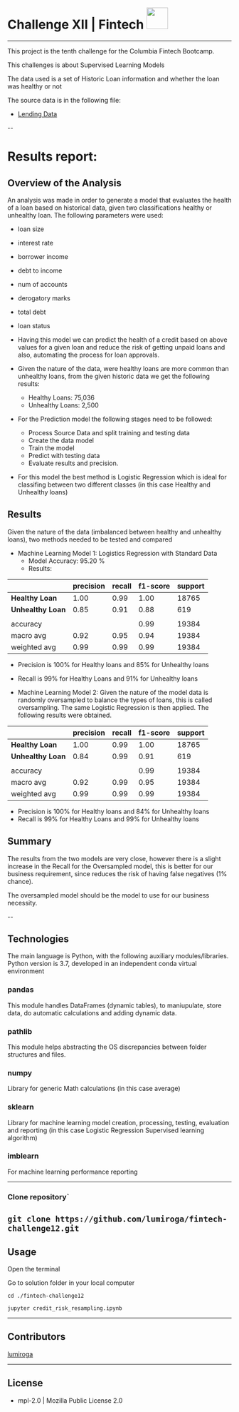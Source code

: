 # Challenge XII | Fintech <img src="https://instructure-uploads-pdx.s3.us-west-2.amazonaws.com/account_150420000000000001/attachments/590996/columbia.png" height="48" width="48">
---
This project is the tenth challenge for the Columbia Fintech Bootcamp.

This challenges is about  Supervised Learning Models

The data used is a set of Historic Loan information and whether the loan was healthy or not


The source data is in the following file: 
* [Lending Data](./Resources/lending_data.csv)

--

# Results report:

## Overview of the Analysis

An analysis was made in order to generate a model that evaluates the health of a loan based on historical data, given two classifications healthy or unhealthy loan. The following parameters were used:

* loan size
* interest rate
* borrower income
* debt to income
* num of accounts
* derogatory marks
* total debt
* loan status

* Having this model we can predict the health of a credit based on above values for a given loan and reduce the risk of getting unpaid loans and also, automating the process for loan approvals.

* Given the nature of the data, were healthy loans are more common than unhealthy loans, from the given historic data we get the following results:
  * Healthy Loans: 75,036
  * Unhealthy Loans: 2,500

* For the Prediction model the following stages need to be followed:
  * Process Source Data and split training and testing data
  * Create the data model
  * Train the model
  * Predict with testing data
  * Evaluate results and precision.

* For this model the best method is Logistic Regression which is ideal for classifing between two different classes (in this case Healthy and Unhealthy loans)


## Results

Given the nature of the data (imbalanced between healthy and unhealthy loans), two methods needed to be tested and compared

* Machine Learning Model 1: Logistics Regression with Standard Data
  * Model Accuracy: 95.20 % 
  * Results: 
<table class="tg">
<thead>
  <tr>
    <th class="tg-0pky"></th>
    <th class="tg-0pky"><span style="font-weight:bold"><b>precision</b></span></th>
    <th class="tg-0pky"><span style="font-weight:bold"><b>recall</b></span></th>
    <th class="tg-0pky"><span style="font-weight:bold"><b>f1-score</b></span></th>
    <th class="tg-0pky"><span style="font-weight:bold"><b>support</b></span></th>
  </tr>
</thead>
<tbody>
  <tr>
    <td class="tg-0pky"><span style="font-weight:bold"><b>Healthy Loan</b></span></td>
    <td class="tg-0pky">1.00</td>
    <td class="tg-0pky">0.99</td>
    <td class="tg-0pky">1.00</td>
    <td class="tg-0pky">18765</td>
  </tr>
  <tr>
    <td class="tg-0pky"><span style="font-weight:bold"><b>Unhealthy Loan</b></span></td>
    <td class="tg-0pky">0.85</td>
    <td class="tg-0pky">0.91</td>
    <td class="tg-0pky">0.88</td>
    <td class="tg-0pky">619</td>
  </tr>
  <tr>
    <td class="tg-0pky"></td>
    <td class="tg-0pky"></td>
    <td class="tg-0pky"></td>
    <td class="tg-0pky"></td>
    <td class="tg-0pky"></td>
  </tr>
  <tr>
    <td class="tg-0pky">accuracy</td>
    <td class="tg-0pky"></td>
    <td class="tg-0pky"></td>
    <td class="tg-0pky">0.99</td>
    <td class="tg-0pky">19384</td>
  </tr>
  <tr>
    <td class="tg-0pky">macro avg</td>
    <td class="tg-0pky">0.92</td>
    <td class="tg-0pky">0.95</td>
    <td class="tg-0pky">0.94</td>
    <td class="tg-0pky">19384</td>
  </tr>
  <tr>
    <td class="tg-0pky">weighted avg</td>
    <td class="tg-0pky">0.99</td>
    <td class="tg-0pky">0.99</td>
    <td class="tg-0pky">0.99</td>
    <td class="tg-0pky">19384</td>
  </tr>
</tbody>
</table>

  * Precision is 100% for Healthy loans and 85% for Unhealthy loans
  * Recall is 99% for Healthy Loans and 91% for Unhealthy loans


* Machine Learning Model 2: Given the nature of the model data is randomly oversampled to balance the types of loans, this is called oversampling. The same Logistic Regression is then applied. The following results were obtained.
<table class="tg">
<thead>
  <tr>
    <th class="tg-0pky"></th>
    <th class="tg-0pky"><span style="font-weight:bold"><b>precision</b></span></th>
    <th class="tg-0pky"><span style="font-weight:bold"><b>recall</b></span></th>
    <th class="tg-0pky"><span style="font-weight:bold"><b>f1-score</b></span></th>
    <th class="tg-0pky"><span style="font-weight:bold"><b>support</b></span></th>
  </tr>
</thead>
<tbody>
  <tr>
    <td class="tg-0pky"><span style="font-weight:bold"><b>Healthy Loan</b></span></td>
    <td class="tg-0pky">1.00</td>
    <td class="tg-0pky">0.99</td>
    <td class="tg-0pky">1.00</td>
    <td class="tg-0pky">18765</td>
  </tr>
  <tr>
    <td class="tg-0pky"><span style="font-weight:bold"><b>Unhealthy Loan</b></span></td>
    <td class="tg-0pky">0.84</td>
    <td class="tg-0pky">0.99</td>
    <td class="tg-0pky">0.91</td>
    <td class="tg-0pky">619</td>
  </tr>
  <tr>
    <td class="tg-0pky"></td>
    <td class="tg-0pky"></td>
    <td class="tg-0pky"></td>
    <td class="tg-0pky"></td>
    <td class="tg-0pky"></td>
  </tr>
  <tr>
    <td class="tg-0pky">accuracy</td>
    <td class="tg-0pky"></td>
    <td class="tg-0pky"></td>
    <td class="tg-0pky">0.99</td>
    <td class="tg-0pky">19384</td>
  </tr>
  <tr>
    <td class="tg-0pky">macro avg</td>
    <td class="tg-0pky">0.92</td>
    <td class="tg-0pky">0.99</td>
    <td class="tg-0pky">0.95</td>
    <td class="tg-0pky">19384</td>
  </tr>
  <tr>
    <td class="tg-0pky">weighted avg</td>
    <td class="tg-0pky">0.99</td>
    <td class="tg-0pky">0.99</td>
    <td class="tg-0pky">0.99</td>
    <td class="tg-0pky">19384</td>
  </tr>
</tbody>
</table>

  * Precision is 100% for Healthy loans and 84% for Unhealthy loans
  * Recall is 99% for Healthy Loans and 99% for Unhealthy loans

## Summary

The results from the two models are very close, however there is a slight increase in the Recall for the Oversampled model, this is better for our business requirement, since reduces the risk of having false negatives (1% chance).

The oversampled model should be the model to use for our business necessity.





--

## Technologies

The main language is Python, with the following auxiliary modules/libraries.
Python version is 3.7, developed in an independent conda virtual environment

### pandas
This module handles DataFrames (dynamic tables), to maniupulate, store data, do automatic calculations and adding dynamic data.

### pathlib
This module helps abstracting the OS discrepancies between folder structures and files.

### numpy
Library for generic Math calculations (in this case average)

### sklearn

Library for machine learning model creation, processing, testing, evaluation and reporting (in this case Logistic Regression Supervised learning algorithm)

### imblearn

For machine learning performance reporting

---


### Clone repository`
`git clone https://github.com/lumiroga/fintech-challenge12.git`
---

## Usage

Open the terminal

Go to solution folder in your local computer

`cd ./fintech-challenge12`

`jupyter credit_risk_resampling.ipynb`


---

## Contributors

[lumiroga](https://github.com/lumiroga)

---

## License

* mpl-2.0 | Mozilla Public License 2.0
